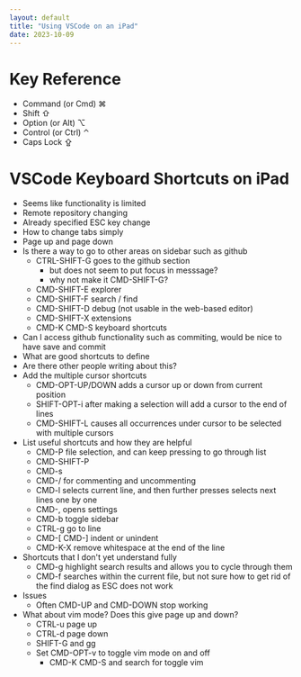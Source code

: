 ```yaml
---
layout: default
title: "Using VSCode on an iPad"
date: 2023-10-09
---
```


# Key Reference

- Command (or Cmd) ⌘
- Shift ⇧
- Option (or Alt) ⌥
- Control (or Ctrl) ⌃
- Caps Lock ⇪

# VSCode Keyboard Shortcuts on iPad

- Seems like functionality is limited
- Remote repository changing
- Already specified ESC key change
- How to change tabs simply
- Page up and page down
- Is there a way to go to other areas on sidebar such as github
    - CTRL-SHIFT-G goes to the github section
        - but does not seem to put focus in messsage?
        - why not make it CMD-SHIFT-G?
    - CMD-SHIFT-E explorer
    - CMD-SHIFT-F search / find
    - CMD-SHIFT-D debug (not usable in the web-based editor)
    - CMD-SHIFT-X extensions
    - CMD-K CMD-S keyboard shortcuts
- Can I access github functionality such as commiting, would be nice to have save and commit
- What are good shortcuts to define
- Are there other people writing about this?
- Add the multiple cursor shortcuts
    - CMD-OPT-UP/DOWN adds a cursor up or down from current position
    - SHIFT-OPT-i after making a selection will add a cursor to the end of lines
    - CMD-SHIFT-L causes all occurrences under cursor to be selected with multiple cursors
- List useful shortcuts and how they are helpful
    - CMD-P file selection, and can keep pressing to go through list
    - CMD-SHIFT-P
    - CMD-s
    - CMD-/ for commenting and uncommenting
    - CMD-l selects current line, and then further presses selects next lines one by one
    - CMD-, opens settings
    - CMD-b toggle sidebar
    - CTRL-g go to line
    - CMD-[ CMD-] indent or unindent
    - CMD-K-X remove whitespace at the end of the line
- Shortcuts that I don't yet understand fully
    - CMD-g highlight search results and allows you to cycle through them
    - CMD-f searches within the current file, but not sure how to get rid of the find dialog as ESC does not work
- Issues
    - Often CMD-UP and CMD-DOWN stop working
- What about vim mode? Does this give page up and down?
    - CTRL-u page up
    - CTRL-d page down
    - SHIFT-G and gg
    - Set CMD-OPT-v to toggle vim mode on and off
        - CMD-K CMD-S and search for toggle vim
